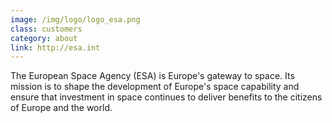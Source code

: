 ```yaml
---
image: /img/logo/logo_esa.png
class: customers
category: about
link: http://esa.int
---
```


The European Space Agency (ESA) is Europe's gateway to space. Its
mission is to shape the development of Europe's space capability and
ensure that investment in space continues to deliver benefits to the
citizens of Europe and the world.
